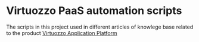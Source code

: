 # Virtuozzo PaaS automation scripts

The scripts in this project used in different articles of knowlege base related to the product  [Virtuozzo Application Platform](https://www.virtuozzo.com/application-platform-docs/)

